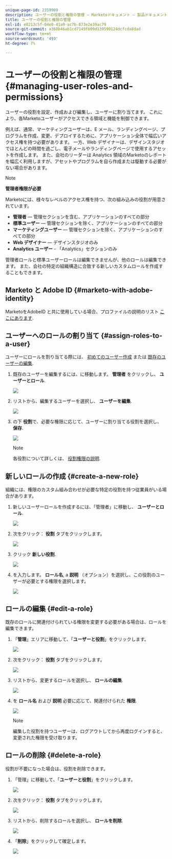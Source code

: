 ```yaml
---
unique-page-id: 2359909
description: ユーザーの役割と権限の管理 — Marketoドキュメント — 製品ドキュメント
title: ユーザーの役割と権限の管理
exl-id: e0213c5f-04e0-41a9-ac7b-873e2e39ac79
source-git-commit: a360b46ab1cd7149f609d139590124dcfcda8dad
workflow-type: tm+mt
source-wordcount: '493'
ht-degree: 7%

---
```


# ユーザーの役割と権限の管理 {#managing-user-roles-and-permissions}

ユーザーの役割を設定、作成および編集し、ユーザーに割り当てます。 これにより、各Marketoユーザーがアクセスできる領域と機能を制御できます。

例えば、通常、マーケティングユーザーは、E メール、ランディングページ、プログラムを作成、変更、デプロイするために、アプリケーション全体で幅広いアクセス権を持つ必要があります。 一方、Web デザイナーは、デザインスタジオでほとんどの時間を過ごし、電子メールやランディングページで使用するアセットを作成します。 また、会社のリーダーは Analytics 領域のMarketoのレポートを幅広く利用しますが、アセットやプログラムを自ら作成または駆動する必要がない場合があります。

>[!NOTE]
>
>**管理者権限が必要**

Marketoには、様々なレベルのアクセス権を持つ、次の組み込みの役割が用意されています。

* **管理者**  — 管理セクションを含む、アプリケーションのすべての部分
* **標準ユーザー**  — 管理セクションを除く、アプリケーションのすべての部分
* **マーケティングユーザー**  — 管理セクションを除く、アプリケーションのすべての部分
* **Web デザイナー**  — デザインスタジオのみ
* **Analytics ユーザー** - 「Analytics」セクションのみ

管理者ロールと標準ユーザーロールは編集できませんが、他のロールは編集できます。 また、会社の特定の組織構造に合致する新しいカスタムロールを作成することもできます。

## Marketo と Adobe ID {#marketo-with-adobe-identity}

MarketoをAdobeID と共に使用している場合、プロファイルの説明のリスト [ここにあります](/help/marketo/product-docs/administration/marketo-with-adobe-identity/overview.md#profile-levels).

## ユーザーへのロールの割り当て {#assign-roles-to-a-user}

ユーザーにロールを割り当てる際には、 [初めてのユーザー作成](/help/marketo/product-docs/administration/users-and-roles/create-delete-edit-and-change-a-user-role.md) または [既存のユーザーの編集](/help/marketo/product-docs/administration/users-and-roles/managing-marketo-users.md).

1. 既存のユーザーを編集するには、に移動します。 **管理者** をクリックし、 **ユーザーとロール**.

   ![](assets/image2014-9-9-18-3a7-3a32.png)

1. リストから、編集するユーザーを選択し、 **ユーザーを編集**.

   ![](assets/image2014-9-9-18-3a7-3a42.png)

1. の下 **役割**&#x200B;で、必要な権限に応じて、ユーザーに割り当てる役割を選択し、 **保存**.

   ![](assets/image2014-9-9-18-3a7-3a57.png)

   >[!NOTE]
   >
   >各役割について詳しくは、  [役割権限の説明](/help/marketo/product-docs/administration/users-and-roles/managing-user-roles-and-permissions/descriptions-of-role-permissions.md).

## 新しいロールの作成 {#create-a-new-role}

組織には、権限のカスタム組み合わせが必要な特定の役割を持つ従業員がいる場合があります。

1. 新しいユーザーロールを作成するには、「管理者」に移動し、 **ユーザーとロール**.

   ![](assets/image2014-9-9-18-3a8-3a12.png)

1. 次をクリック： **役割** タブをクリックします。

   ![](assets/image2014-9-9-18-3a8-3a22.png)

1. クリック **新しい役割**.

   ![](assets/image2014-9-9-18-3a8-3a38.png)

1. を入力します。 **ロール名**, a **説明** （オプション）を選択し、この役割のユーザーが必要とする権限を選択します。

   ![](assets/image2014-9-9-18-3a9-3a3.png)

## ロールの編集 {#edit-a-role}

既存のロールに関連付けられている権限を変更する必要がある場合は、ロールを編集できます。

1. 「**管理**」エリアに移動して、「**ユーザーと役割**」をクリックします。

   ![](assets/image2014-9-9-18-3a9-3a15.png)

1. 次をクリック： **役割** タブをクリックします。

   ![](assets/image2014-9-9-18-3a9-3a26.png)

1. リストから、変更するロールを選択し、 **ロールの編集**.

   ![](assets/image2014-9-9-18-3a9-3a40.png)

1. を **ロール名** および **説明** 必要に応じて、関連付けられた **権限**.

   ![](assets/image2014-9-9-18-3a10-3a3.png)

   >[!NOTE]
   >
   >編集した役割を持つユーザーは、ログアウトしてから再度ログインすると、変更された権限を受け取ります。

## ロールの削除 {#delete-a-role}

役割が不要になった場合は、役割を削除できます。

1. 「管理」に移動して、「**ユーザーと役割**」をクリックします。

   ![](assets/image2014-9-9-18-3a10-3a15.png)

1. 次をクリック： **役割** タブをクリックします。

   ![](assets/image2014-9-9-18-3a10-3a27.png)

1. リストから、削除するロールを選択し、 **ロールを削除**.

   ![](assets/image2014-9-9-18-3a10-3a39.png)

1. 「**削除**」をクリックして確定します。

   ![](assets/image2014-9-9-18-3a10-3a50.png)
